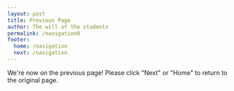 ```yaml
---
layout: post 
title: Previous Page
author: The will of the students
permalink: /navigation0
footer:
  home: /navigation
  next: /navigation
---
```

We're now on the previous page! Please click "Next" or "Home" to return to the original page.
